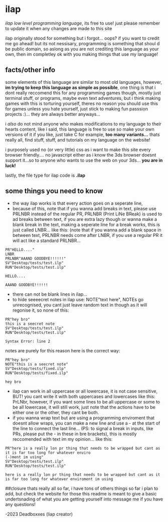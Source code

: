 # ilap
*ilap low level programming language*, its free to use! just please remember to update it when any changes are made to this site

ilap originally stood for something but i forgot... oops?
if you want to credit me go ahead! but its not nessisary, programming is something that shoul d be public domain, so aslong as you are not crediting this language as your own, then im completley ok with you making things that use my language!
## facts/other info
some elements of this language are similar to most old languages, however, **im trying to keep this language as simple as possible**, one thing is that i dont really reccomend this for any programming games though, mostly just terminal stuff, or programs, maybe even text adventures, but i think making games with this is torturing yourself, theres no reason you should use this for games unless you hate yourself, just stick to making fun passsion projects :)... they are always better anyways...

i *also* do not mind anyone who makes modifications to my language to their hearts content, like i said, this language is free to use so make your own versions of it if you like, just take C for example, **too many variants...**
thats really all, find stuff, stuff, and tutorials on my language on the website!

i purposely used no (or very little) css as i want to make this site every browser friendly.... no javascript either as i know the 3ds browser doesnt support it...so to anyone who wants to use the web on your 3ds... **you are in luck!**

lastly, the file type for ilap code is **.ilap**
## some things you need to know
- the way ilap works is that every action goes on a seperate line,
- because of this, note that if you wanna add breaks in text, please use PRLNBR instead of the regular PR, PRLNBR (Print LiNe BReak) is used to ad breaks between text, if you are extra lazy though or wanna make a blank break in the text, making a seperate line for a break works, this is just called LNBR... like this: (note that if you wanna add a blank space in between text, PRLNBR needs come after LNBR, if you use a regular PR it will act like a standard PRLNBR...
```
PR"HELLO...."
LNBR
PRLNBR"AAAND GOODBYE!!!!!!"
SV"Desktop/tests/test.ilp"
RUN"Desktop/tests/test.ilp"

HELLO....

AAAND GOODBYE!!!!!!
```
- there can not be blank lines in ilap...
- to hide seeeecret notes in ilap use: NOTE"text here", NOTEs go unrecognised, you cant just leave random text in though as it will regonise it, so none of this:
```
PR"hey bro"
this is a seecret note
SV"Desktop/tests/test.ilp"
RUN"Desktop/tests/test.ilp"

Syntax Error: line 2
```
notes are purely for this reason
here is the correct way:
```
PR"hey bro"
NOTE"this is a seecret note"
SV"Desktop/tests/fixed.ilp"
RUN"Desktop/tests/fixed.ilp"

hey bro
```
- ilap can work in all uppercase or all lowercase, it is not case sensitive, BUT! you cant write it with both uppercases and lowercases like this: PrLNbr, however, if you want some lines to be all uppercase or some to be all lowercase, it will still work, just note that the actions have to be either one or the other, they cant be both.
- if you wanna wrap text but are using a programming enviroment that doesnt allow wraps, you can make a new line and use a - at the start of the line to connect the last line... (PS:  to signal a break in inputs, like PRs, please put the - in these in bre brackets), this is mostly reccomended with text im my opinion...  like this:
```
PR"here is a really lon pr thing that needs to be wrapped but cant as it is far too long for whatever enviro
(-)ment im using"
SV"Desktop/tests/test.ilp"
RUN"Desktop/tests/test.ilp"

here is a really lon pr thing that needs to be wrapped but cant as it is far too long for whatever enviroment im using
```
##closure
thats really all so far, i have tons of others things so far i plan to add, but check the website for those
this readme is meant to give a basic undertsnading of what you are getting yourself into
message me if you have any questions!

-2023 Deadboxxes (liap creator)
